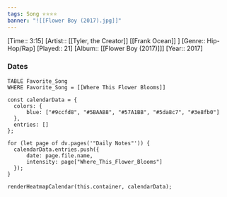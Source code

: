 ```yaml
---
tags: Song ⭐⭐⭐⭐ 
banner: "![[Flower Boy (2017).jpg]]"
---
```

[Time:: 3:15]
[Artist:: [[Tyler, the Creator]] [[Frank Ocean]] ]
[Genre:: Hip-Hop/Rap]
[Played:: 21]
[Album:: [[Flower Boy (2017)]]]
[Year:: 2017]
### Dates
````dataview
TABLE Favorite_Song
WHERE Favorite_Song = [[Where This Flower Blooms]]
````

  ```dataviewjs
const calendarData = { 
	colors: { 
		blue: ["#9ccfd8", "#5BAAB8", "#57A1BB", "#5da8c7", "#3e8fb0"] 
	}, 
	entries: [] 
}; 

for (let page of dv.pages('"Daily Notes"')) { 
	calendarData.entries.push({ 
		date: page.file.name, 
		intensity: page["Where_This_Flower_Blooms"]
	}); 
} 

renderHeatmapCalendar(this.container, calendarData);
```
